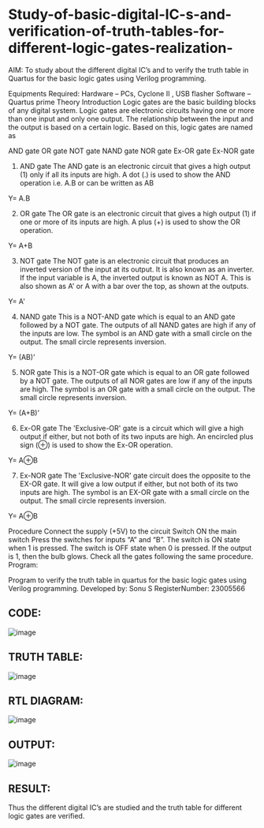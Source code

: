 # Study-of-basic-digital-IC-s-and-verification-of-truth-tables-for-different-logic-gates-realization-
 AIM:
To study about the different digital IC’s and to verify the truth table in Quartus for the basic logic gates using Verilog programming.

Equipments Required:
Hardware – PCs, Cyclone II , USB flasher
Software – Quartus prime
Theory
Introduction
Logic gates are the basic building blocks of any digital system. Logic gates are electronic circuits having one or more than one input and only one output. The relationship between the input and the output is based on a certain logic. Based on this, logic gates are named as

AND gate
OR gate
NOT gate
NAND gate
NOR gate
Ex-OR gate
Ex-NOR gate
1) AND gate
The AND gate is an electronic circuit that gives a high output (1) only if all its inputs are high. A dot (.) is used to show the AND operation i.e. A.B or can be written as AB

Y= A.B

2) OR gate
The OR gate is an electronic circuit that gives a high output (1) if one or more of its inputs are high. A plus (+) is used to show the OR operation.

Y= A+B

3) NOT gate
The NOT gate is an electronic circuit that produces an inverted version of the input at its output. It is also known as an inverter. If the input variable is A, the inverted output is known as NOT A. This is also shown as A' or A with a bar over the top, as shown at the outputs.

Y= A'

4) NAND gate
This is a NOT-AND gate which is equal to an AND gate followed by a NOT gate. The outputs of all NAND gates are high if any of the inputs are low. The symbol is an AND gate with a small circle on the output. The small circle represents inversion.

Y= (AB)’

5) NOR gate
This is a NOT-OR gate which is equal to an OR gate followed by a NOT gate. The outputs of all NOR gates are low if any of the inputs are high. The symbol is an OR gate with a small circle on the output. The small circle represents inversion.

Y= (A+B)’

6) Ex-OR gate
The 'Exclusive-OR' gate is a circuit which will give a high output if either, but not both of its two inputs are high. An encircled plus sign (⊕) is used to show the Ex-OR operation.

Y= A⊕B

7) Ex-NOR gate
The 'Exclusive-NOR' gate circuit does the opposite to the EX-OR gate. It will give a low output if either, but not both of its two inputs are high. The symbol is an EX-OR gate with a small circle on the output. The small circle represents inversion.

Y= A⊕B

Procedure
Connect the supply (+5V) to the circuit
Switch ON the main switch
Press the switches for inputs “A” and “B”. The switch is ON state when 1 is pressed. The switch is OFF state when 0 is pressed.
If the output is 1, then the bulb glows.
Check all the gates following the same procedure.
Program:

Program to verify the truth table in quartus for the basic logic gates using Verilog programming.
Developed by: Sonu S
RegisterNumber:  23005566
## CODE:
![image](https://github.com/ssonuma/Study-of-basic-digital-IC-s-and-verification-of-truth-tables-for-different-logic-gates-realization-/assets/150653312/820e2bad-7808-4128-ad65-0a66b3a0c2e2)

## TRUTH TABLE:
![image](https://github.com/ssonuma/Study-of-basic-digital-IC-s-and-verification-of-truth-tables-for-different-logic-gates-realization-/assets/150653312/a9e257c8-a584-47ad-84e7-975a94e7d973)

## RTL DIAGRAM:
![image](https://github.com/ssonuma/Study-of-basic-digital-IC-s-and-verification-of-truth-tables-for-different-logic-gates-realization-/assets/150653312/e7156f6f-544f-4204-891a-7a322f6ffc81)

## OUTPUT:
![image](https://github.com/ssonuma/Study-of-basic-digital-IC-s-and-verification-of-truth-tables-for-different-logic-gates-realization-/assets/150653312/fb4c8838-3e96-490f-b009-f3a8b04e940d)

## RESULT:
Thus the different digital IC’s are studied and the truth table for different logic gates are
verified.


